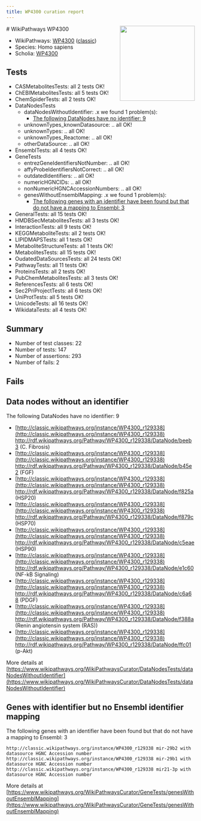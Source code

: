 ```yaml
---
title: WP4300 curation report
---
```


<img style="float: right; width: 200px" src="https://upload.wikimedia.org/wikipedia/commons/thumb/8/83/Wplogo_with_text_500.png/640px-Wplogo_with_text_500.png" />
# WikiPathways WP4300

* WikiPathways: [WP4300](https://wikipathways.org/pathways/WP4300) ([classic](https://classic.wikipathways.org/instance/WP4300))
* Species: Homo sapiens
* Scholia: [WP4300](https://scholia.toolforge.org/wikipathways/WP4300)
## Tests
* CASMetabolitesTests: all 2 tests OK!
* ChEBIMetabolitesTests: all 5 tests OK!
* ChemSpiderTests: all 2 tests OK!
* DataNodesTests
    * dataNodesWithoutIdentifier: .x we found 1 problem(s):
        * [The following DataNodes have no identifier: 9](#d2d32fa8)
    * unknownTypes_knownDatasource: .. all OK!
    * unknownTypes: .. all OK!
    * unknownTypes_Reactome: .. all OK!
    * otherDataSource: .. all OK!
* EnsemblTests: all 4 tests OK!
* GeneTests
    * entrezGeneIdentifiersNotNumber: .. all OK!
    * affyProbeIdentifiersNotCorrect: .. all OK!
    * outdatedIdentifiers: .. all OK!
    * numericHGNCIDs: .. all OK!
    * nonNumericHGNCAccessionNumbers: .. all OK!
    * genesWithoutEnsemblMapping: .x we found 1 problem(s):
        * [The following genes with an identifier have been found but that do not have a mapping to Ensembl: 3](#40286d85)
* GeneralTests: all 15 tests OK!
* HMDBSecMetabolitesTests: all 3 tests OK!
* InteractionTests: all 9 tests OK!
* KEGGMetaboliteTests: all 2 tests OK!
* LIPIDMAPSTests: all 1 tests OK!
* MetaboliteStructureTests: all 1 tests OK!
* MetabolitesTests: all 15 tests OK!
* OudatedDataSourcesTests: all 24 tests OK!
* PathwayTests: all 11 tests OK!
* ProteinsTests: all 2 tests OK!
* PubChemMetabolitesTests: all 3 tests OK!
* ReferencesTests: all 6 tests OK!
* Sec2PriProjectTests: all 6 tests OK!
* UniProtTests: all 5 tests OK!
* UnicodeTests: all 16 tests OK!
* WikidataTests: all 4 tests OK!


## Summary

* Number of test classes: 22
* Number of tests: 147
* Number of assertions: 293
* Number of fails: 2

## Fails

<a name="d2d32fa8" />

## Data nodes without an identifier

The following DataNodes have no identifier: 9

* [http://classic.wikipathways.org/instance/WP4300_r129338](http://classic.wikipathways.org/instance/WP4300_r129338) http://rdf.wikipathways.org/Pathway/WP4300_r129338/DataNode/beeb3 (C. Fibrosis)
* [http://classic.wikipathways.org/instance/WP4300_r129338](http://classic.wikipathways.org/instance/WP4300_r129338) http://rdf.wikipathways.org/Pathway/WP4300_r129338/DataNode/b45e2 (FGF)
* [http://classic.wikipathways.org/instance/WP4300_r129338](http://classic.wikipathways.org/instance/WP4300_r129338) http://rdf.wikipathways.org/Pathway/WP4300_r129338/DataNode/f825a (HSP20)
* [http://classic.wikipathways.org/instance/WP4300_r129338](http://classic.wikipathways.org/instance/WP4300_r129338) http://rdf.wikipathways.org/Pathway/WP4300_r129338/DataNode/f879c (HSP70)
* [http://classic.wikipathways.org/instance/WP4300_r129338](http://classic.wikipathways.org/instance/WP4300_r129338) http://rdf.wikipathways.org/Pathway/WP4300_r129338/DataNode/c5eae (HSP90)
* [http://classic.wikipathways.org/instance/WP4300_r129338](http://classic.wikipathways.org/instance/WP4300_r129338) http://rdf.wikipathways.org/Pathway/WP4300_r129338/DataNode/e1c60 (NF-kB Signaling)
* [http://classic.wikipathways.org/instance/WP4300_r129338](http://classic.wikipathways.org/instance/WP4300_r129338) http://rdf.wikipathways.org/Pathway/WP4300_r129338/DataNode/c6a68 (PDGF)
* [http://classic.wikipathways.org/instance/WP4300_r129338](http://classic.wikipathways.org/instance/WP4300_r129338) http://rdf.wikipathways.org/Pathway/WP4300_r129338/DataNode/f388a (Renin angiotensin
system (RAS))
* [http://classic.wikipathways.org/instance/WP4300_r129338](http://classic.wikipathways.org/instance/WP4300_r129338) http://rdf.wikipathways.org/Pathway/WP4300_r129338/DataNode/ffc01 (p-Akt)


More details at [https://www.wikipathways.org/WikiPathwaysCurator/DataNodesTests/dataNodesWithoutIdentifier](https://www.wikipathways.org/WikiPathwaysCurator/DataNodesTests/dataNodesWithoutIdentifier)

<a name="40286d85" />

## Genes with identifier but no Ensembl identifier mapping

The following genes with an identifier have been found but that do not have a mapping to Ensembl: 3
```
http://classic.wikipathways.org/instance/WP4300_r129338 mir-29b2 with datasource HGNC Accession number
http://classic.wikipathways.org/instance/WP4300_r129338 mir-29b1 with datasource HGNC Accession number
http://classic.wikipathways.org/instance/WP4300_r129338 mir21-3p with datasource HGNC Accession number
```

More details at [https://www.wikipathways.org/WikiPathwaysCurator/GeneTests/genesWithoutEnsemblMapping](https://www.wikipathways.org/WikiPathwaysCurator/GeneTests/genesWithoutEnsemblMapping)


